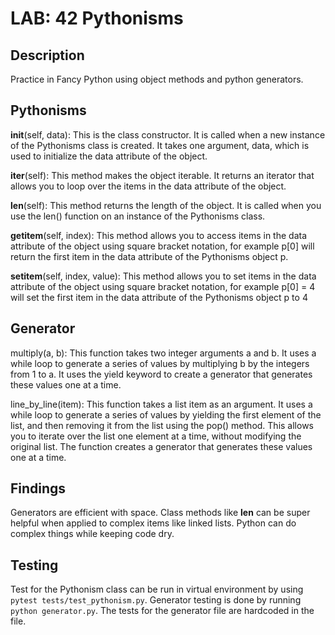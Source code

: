 #  LAB: 42 Pythonisms

## Description
Practice in Fancy Python using object methods and python generators. 

## Pythonisms 
__init__(self, data): This is the class constructor. It is called when a new instance of the Pythonisms class is 
created. It takes one argument, data, which is used to initialize the data attribute of the object.

__iter__(self): This method makes the object iterable. It returns an iterator that allows you to loop over the items in 
the data attribute of the object.

__len__(self): This method returns the length of the object. It is called when you use the len() function on an instance
of the Pythonisms class.

__getitem__(self, index): This method allows you to access items in the data attribute of the object using square 
bracket notation, for example p[0] will return the first item in the data attribute of the Pythonisms object p.

__setitem__(self, index, value): This method allows you to set items in the data attribute of the object using square 
bracket notation, for example p[0] = 4 will set the first item in the data attribute of the Pythonisms object p to 4

## Generator
multiply(a, b): This function takes two integer arguments a and b. It uses a while loop to generate a series of values 
by multiplying b by the integers from 1 to a. It uses the yield keyword to create a generator that generates these 
values one at a time.

line_by_line(item): This function takes a list item as an argument. It uses a while loop to generate a series of values 
by yielding the first element of the list, and then removing it from the list using the pop() method. This allows you 
to iterate over the list one element at a time, without modifying the original list. The function creates a generator 
that generates these values one at a time.

## Findings

Generators are efficient with space. Class methods like __len__ can be super helpful when applied to complex items like 
linked lists. Python can do complex things while keeping code dry. 

## Testing

Test for the Pythonism class can be run in virtual environment by using `pytest tests/test_pythonism.py`. Generator 
testing is done by running `python generator.py`. The tests for the generator file are hardcoded in the file. 